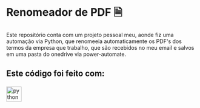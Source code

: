 <h1 align="left">Renomeador de PDF 🗎</h1>

###

<p align="left">Este repositório conta com um projeto pessoal meu, aonde fiz uma automação via Python, que renomeeia automaticamente os PDF's dos termos da empresa que trabalho, que são recebidos no meu email e salvos em uma pasta do onedrive via power-automate.</p>

###

<h2 align="left">Este código foi feito com:</h2>

###

<div align="left">
  <img src="https://cdn.jsdelivr.net/gh/devicons/devicon/icons/python/python-original.svg" height="40" alt="python logo"  />
</div>

###
